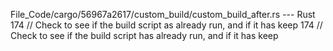 File_Code/cargo/56967a2617/custom_build/custom_build_after.rs --- Rust
174     // Check to see if the build script as already run, and if it has keep                                                                               174     // Check to see if the build script has already run, and if it has keep

